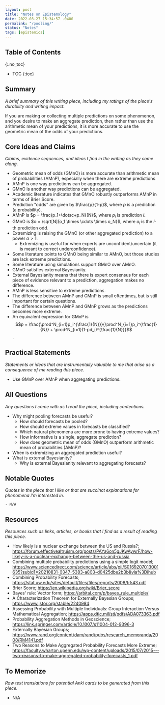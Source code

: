 ```yaml
---
layout: post
title: "Notes on Epistemology"
date: 2022-03-27 15:34:57 -0400
permalink: "/pooling/"
status: "Notes"
tags: [epistemics]
---
```


## Table of Contents
{:.no_toc}
* TOC
{:toc}

## Summary
_A brief summary of this writing piece, including my ratings of the piece's durability and writing impact._

If you are making or collecting multiple predictions on some phenomenon, and you desire to make an aggregate prediction, then rather than use the arithmetic mean of your predictions, it is more accurate to use the geometric mean of the odds of your predictions.

## Core Ideas and Claims
_Claims, evidence sequences, and ideas I find in the writing as they come along._

- Geometric mean of odds (GMnO) is more accurate than arithmetic mean of probabilities (AMnP), especially when there are extreme predictions.
- AMnP is one way predictions can be aggregated.
- GMnO is another way predictions can be aggregated.
- Academic literature indicates that GMnO robustly outperforms AMnP in terms of Brier Score.
- Prediction "odds" are given by $\frac{p}{1-p}$, where $p$ is a prediction (a probability).
- AMnP is $p = \frac{p_1+\dotsc+p_N}{N}$, where $p_i$ is prediction $i$.
- GMnO is $o = \sqrt[N]{o_1 \times \cdots \times o_N}$, where $o_i$ is the $i$-th prediction odd.
- Extremizing is raising the GMnO (or other aggregated prediction) to a power $a > 1$.
    - Extremizing is useful for when experts are unconfident/uncertain (it is meant to correct underconfidence).
- Some literature points to GMnO being similar to AMnO, but those studies are lack extreme predictions.
- Some literature using simulations support GMnO over AMnO.
- GMnO satisfies external Bayesianity.
- External Bayesianity means that there is expert consensus for each piece of evidence relevant to a prediction, aggregation makes no difference.
- AMnP is less sensitive to extreme predictions.
- The difference between AMnP and GMnP is small oftentimes, but is still important for certain questions.
- The difference between AMnP and GMnP grows as the predictions becomes more extreme.
- An equivalent expression for GMnP is $$p = \frac{\prod^N_{i=1}p_i^{\frac{1}{N}}}{\prod^N_{i=1}p_i^{\frac{1}{N}} + \prod^N_{i=1}(1-pd_i)^{\frac{1}{N}}}$$.


## Practical Statements
_Statements or ideas that are instrumentally valuable to me that arise as a consequence of me reading this piece._

- Use GMnP over AMnP when aggregating predictions.


## All Questions
_Any questions I come with as I read the piece, including contentions._

- Why might pooling forecasts be useful?
    - How should forecasts be pooled?
    - How should extreme values in forecasts be classified?
    - Which natural phenomena are more prone to having extreme values?
    - How informative is a single, aggregate prediction?
    - How does geometric mean of odds (GMnO) outperform arithmetic mean of probabilities (AMnP)?
- When is extremizing an aggregated prediction useful?
- What is external Bayesianity?
    - Why is external Bayesianity relevant to aggregating forecasts?


## Notable Quotes
_Quotes in the piece that I like or that are succinct explanations for phenomena I'm interested in._

    - N/A


## Resources
_Resources such as links, articles, or books that I find as a result of reading this piece._

- How likely is a nuclear exchange between the US and Russia?; <https://forum.effectivealtruism.org/posts/PAYa6on5gJKwAywrF/how-likely-is-a-nuclear-exchange-between-the-us-and-russia>
- Combining multiple probability predictions using a simple logit model; <https://www.sciencedirect.com/science/article/abs/pii/S0169207013001635?subid1=20210831-0347-5383-a803-d0425dbe2b3b&via%3Dihub>
- Combining Probability Forecasts; <https://stat.uw.edu/sites/default/files/files/reports/2008/tr543.pdf>
- Brier Score; <https://en.wikipedia.org/wiki/Brier_score>
- Bayes' rule: Vector form; <https://arbital.com/p/bayes_rule_multiple/>
- A Characterization Theorem for Externally Bayesian Groups; <https://www.jstor.org/stable/2240984>
- Assessing Probability with Multiple Individuals: Group Interaction Versus Mathematical Aggregation; <https://apps.dtic.mil/sti/pdfs/ADA073363.pdf>
- Probability Aggregation Methods in Geoscience; <https://link.springer.com/article/10.1007/s11004-012-9396-3>
- Externally Bayesian Groups; <https://www.rand.org/content/dam/rand/pubs/research_memoranda/2008/RM4141.pdf>
- Two Reasons to Make Aggregated Probability Forecasts More Extreme; <https://faculty.wharton.upenn.edu/wp-content/uploads/2015/07/2015---two-reasons-to-make-aggregated-probability-forecasts_1.pdf>


## To Memorize
_Raw text translations for potential Anki cards to be generated from this piece._

- N/A
